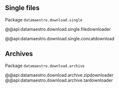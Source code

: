 ## Single files

Package `datamaestro.download.single`

@@api:datamaestro.download.single.filedownloader

@@api:datamaestro.download.single.concatdownload


## Archives

Package `datamaestro.download.archive`

@@api:datamaestro.download.archive.zipdownloader
@@api:datamaestro.download.archive.tardownloader
